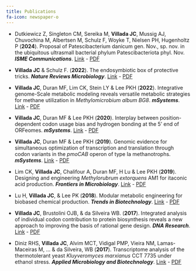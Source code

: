 ```yaml
---
title: Publications
fa-icon: newspaper-o
---
```


- Dutkiewicz Z, Singleton CM, Sereika M, **Villada JC**, Mussig AJ, Chuvochina M, Albertsen M, Schulz F, Woyke T, Nielsen PH, Hugenholtz P (**2024**). Proposal of Patescibacterium danicum gen. Nov., sp. nov. in the ubiquitous ultrasmall bacterial phylum Patescibacteriota phyl. Nov.
_**ISME Communications**_. [Link](https://doi.org/10.1093/ismeco/ycae147) - [PDF](../papers_pdf/2024_ISME_Communications_Patesci.pdf)

- **Villada JC** & Schulz F. (**2022**). The endosymbiotic box of protective tricks.
_**Nature Reviews Microbiology**_. [Link](http://dx.doi.org/10.1038/s41579-022-00727-8) - [PDF](../papers_pdf/2022_Nature_Reviews_Microbiology_Endosymbionts.pdf)

- **Villada JC**, Duran MF, Lim CK, Stein LY & Lee PKH (**2022**). Integrative genome-Scale metabolic modeling reveals versatile metabolic strategies for methane utilization in _Methylomicrobium album BG8_.
_**mSystems**_. [Link](https://doi.org/10.1128/msystems.00073-22) - [PDF](../papers_pdf/2022_mSystems_BG8_GEM.pdf)

- **Villada JC**, Duran MF & Lee PKH (**2020**). Interplay between position-dependent codon usage bias and hydrogen bonding at the 5ʹ end of ORFeomes.
_**mSystems**_. [Link](https://msystems.asm.org/content/5/4/e00613-20) - [PDF](../papers_pdf/2020_mSystems_hydrogenBonds.pdf)

- **Villada JC**, Duran MF & Lee PKH (**2019**). Genomic evidence for simultaneous optimization of transcription and translation through codon variants in the _pmoCAB_ operon of type Ia methanotrophs.
_**mSystems**_. [Link](https://msystems.asm.org/content/4/4/e00342-19) - [PDF](../papers_pdf/2019_mSystems_pmo.pdf)

- Lim CK, **Villada JC**, Chalifour A, Duran MF, H Lu & Lee PKH (**2019**). Designing and engineering _Methylorubrum extorquens_ AM1 for itaconic acid production.
_**Frontiers in Microbiology**_. [Link](https://www.frontiersin.org/articles/10.3389/fmicb.2019.01027/full) - [PDF](../papers_pdf/2019_frontiers_am1.pdf)

- Lu H, **Villada JC**, & Lee PK (**2018**). Modular metabolic engineering for biobased chemical production.
_**Trends in Biotechnology**_. [Link](https://www.cell.com/trends/biotechnology/fulltext/S0167-7799(18)30194-X) - [PDF](../papers_pdf/2018_trends_consortia.pdf)

- **Villada JC**, Brustolini OJB, &  da Silveira WB. (**2017**). Integrated analysis of individual codon contribution to protein biosynthesis reveals a new approach to improving the basis of rational gene design.
_**DNA Research**_. [Link](https://academic.oup.com/dnaresearch/article/3752474) - [PDF](../papers_pdf/2017_DNARes_codon.pdf)

- Diniz RHS, **Villada JC**, Alvim MCT, Vidigal PMP, Vieira NM, Lamas-Maceiras M, ... & da Silveira, WB (**2017**). Transcriptome analysis of the thermotolerant yeast _Kluyveromyces marxianus_ CCT 7735 under ethanol stress.
_**Applied Microbiology and Biotechnology**_. [Link](https://link.springer.com/article/10.1007/s00253-017-8432-0) - [PDF](../papers_pdf/2017_ApplMicBio_kmarx.pdf)
